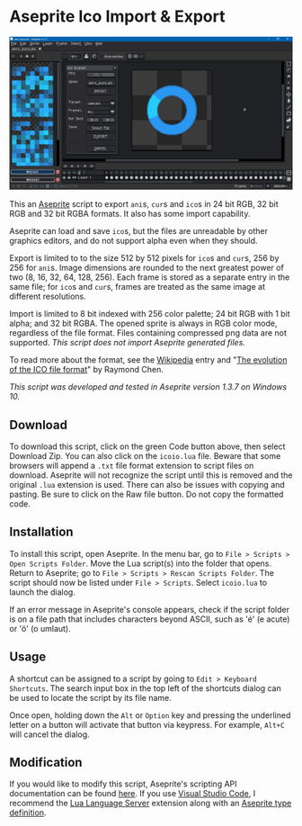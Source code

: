 # Aseprite Ico Import & Export

![Screen Capture](screenCap.png)

This an [Aseprite](https://www.aseprite.org/) script to export `ani`s, `cur`s and `ico`s in 24 bit RGB, 32 bit RGB and 32 bit RGBA formats. It also has some import capability.

Aseprite can load and save `ico`s, but the files are unreadable by other graphics editors, and do not support alpha even when they should.

Export is limited to to the size 512 by 512 pixels for `ico`s and `cur`s, 256 by 256 for `ani`s. Image dimensions are rounded to the next greatest power of two (8, 16, 32, 64, 128, 256). Each frame is stored as a separate entry in the same file; for `ico`s and `cur`s, frames are treated as the same image at different resolutions.

Import is limited to 8 bit indexed with 256 color palette; 24 bit RGB with 1 bit alpha; and 32 bit RGBA. The opened sprite is always in RGB color mode, regardless of the file format. Files containing compressed png data are not supported. *This script does not import Aseprite generated files.*

To read more about the format, see the [Wikipedia](https://en.wikipedia.org/wiki/ICO_(file_format)) entry and "[The evolution of the ICO file format](https://devblogs.microsoft.com/oldnewthing/20101018-00/?p=12513)" by Raymond Chen.

*This script was developed and tested in Aseprite version 1.3.7 on Windows 10.*

## Download

To download this script, click on the green Code button above, then select Download Zip. You can also click on the `icoio.lua` file. Beware that some browsers will append a `.txt` file format extension to script files on download. Aseprite will not recognize the script until this is removed and the original `.lua` extension is used. There can also be issues with copying and pasting. Be sure to click on the Raw file button. Do not copy the formatted code.

## Installation

To install this script, open Aseprite. In the menu bar, go to `File > Scripts > Open Scripts Folder`. Move the Lua script(s) into the folder that opens. Return to Aseprite; go to `File > Scripts > Rescan Scripts Folder`. The script should now be listed under `File > Scripts`. Select `icoio.lua` to launch the dialog.

If an error message in Aseprite's console appears, check if the script folder is on a file path that includes characters beyond ASCII, such as 'é' (e acute) or 'ö' (o umlaut).

## Usage

A shortcut can be assigned to a script by going to `Edit > Keyboard Shortcuts`. The search input box in the top left of the shortcuts dialog can be used to locate the script by its file name.

Once open, holding down the `Alt` or `Option` key and pressing the underlined letter on a button will activate that button via keypress. For example, `Alt+C` will cancel the dialog.

## Modification

If you would like to modify this script, Aseprite's scripting API documentation can be found [here](https://aseprite.org/api/). If you use [Visual Studio Code](https://code.visualstudio.com/), I recommend the [Lua Language Server](https://github.com/LuaLS/lua-language-server) extension along with an [Aseprite type definition](https://github.com/behreajj/aseprite-type-definition).